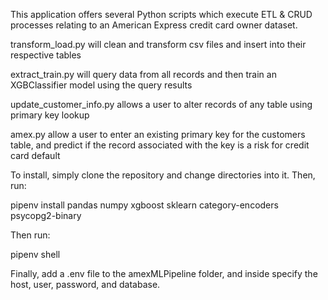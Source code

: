 This application offers several Python scripts which execute ETL & CRUD processes relating to an American Express credit card owner dataset.

transform_load.py will clean and transform csv files and insert into their respective tables

extract_train.py will query data from all records and then train an XGBClassifier model using the query results

update_customer_info.py allows a user to alter records of any table using primary key lookup

amex.py allow a user to enter an existing primary key for the customers table, and predict if the record associated with the key is a risk for credit card default



To install, simply clone the repository and change directories into it.
Then, run:

pipenv install pandas numpy xgboost sklearn category-encoders psycopg2-binary

Then run:

pipenv shell

Finally, add a .env file to the amexMLPipeline folder, and inside specify the host, user, password, and database.